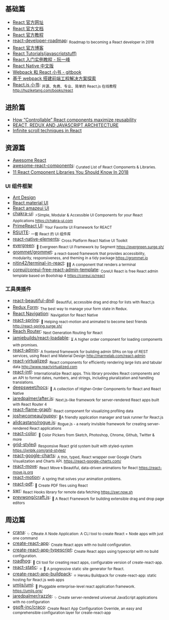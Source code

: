 ## 基础篇

- [React 官方网址](https://reactjs.org/)
- [React 官方文档](https://reactjs.org/docs/hello-world.html)
- [React 官方教程](https://reactjs.org/tutorial/tutorial.html)
- [react-developer-roadmap](https://github.com/adam-golab/react-developer-roadmap): <sub>Roadmap to becoming a React developer in 2018</sub>
- [React 官方博客](https://reactjs.org/blog/)
- [React Tutorials(javascriptstuff)](https://www.javascriptstuff.com/react-tutorials/)
- [React 入门实例教程 - 阮一峰](http://www.ruanyifeng.com/blog/2015/03/react.html)
- [React Native 中文版](http://wiki.jikexueyuan.com/project/react-native)
- [Webpack 和 React 小书 - gitbook](https://fakefish.github.io/react-webpack-cookbook)
- [基于 webpack 搭建前端工程解决方案探索](http://segmentfault.com/a/1190000003499526)
- [React.js 小书](https://github.com/huzidaha/react-naive-book): <sub>开源、免费、专业、简单的 React.js 在线教程 http://huziketang.com/books/react</sub>

## 进阶篇

- [How “Controllable” React components maximize reusability](https://medium.com/myheritage-engineering/how-controllable-react-components-maximize-reusability-86e3d233fa8e)
- [REACT, REDUX AND JAVASCRIPT ARCHITECTURE](https://jrsinclair.com/articles/2018/react-redux-javascript-architecture/)
- [Infinite scroll techniques in React](https://blog.logrocket.com/infinite-scroll-techniques-in-react-adcfd7ff32bd)

## 资源篇

- [Awesome React](https://github.com/enaqx/awesome-react)
- [awesome-react-components](https://github.com/brillout/awesome-react-components): <sub>Curated List of React Components & Libraries.</sub>
- [11 React Component Libraries You Should Know In 2018](https://blog.bitsrc.io/11-react-component-libraries-you-should-know-178eb1dd6aa4)

### UI 组件框架

- [Ant Design](https://ant.design/)
- [React material UI](http://material-ui.com/#)
- [React amazeui UI](http://amazeui.org/react)
- [chakra-ui](https://github.com/chakra-ui/chakra-ui): <sub>⚡️Simple, Modular & Accessible UI Components for your React Applications https://chakra-ui.com</sub>
- [PrimeReact UI](https://www.primefaces.org/primereact/#/): <sub>Your Favorite UI Framework for REACT</sub>
- [RSUITE](https://rsuitejs.com/): <sub>一套 React 的 UI 组件库</sub>
- [react-native-elements](https://github.com/react-native-training/react-native-elements): <sub>Cross Platform React Native UI Toolkit</sub>
- [evergreen](https://github.com/segmentio/evergreen): <sub>🌲 Evergreen React UI Framework by Segment https://evergreen.surge.sh/</sub>
- [grommet/grommet](https://github.com/grommet/grommet): <sub>a react-based framework that provides accessibility, modularity, responsiveness, and theming in a tidy package https://grommet.io</sub>
- [nitin42/terminal-in-react](https://github.com/nitin42/terminal-in-react): <sub>👨‍💻 A component that renders a terminal</sub>
- [coreui/coreui-free-react-admin-template](https://github.com/coreui/coreui-free-react-admin-template): <sub>CoreUI React is free React admin template based on Bootstrap 4 https://coreui.io/react</sub>

### 工具类插件

- [react-beautiful-dnd](https://github.com/atlassian/react-beautiful-dnd): <sub>Beautiful, accessible drag and drop for lists with React.js</sub>
- [Redux Form](https://redux-form.com/): <sub>The best way to manage your form state in Redux.</sub>
- [React Navigation](https://reactnavigation.org/): <sub>Navigation for React Native</sub>
- [react-spring](https://github.com/drcmda/react-spring): <sub>🙌 Helping react-motion and animated to become best friends http://react-spring.surge.sh/</sub>
- [Reach Router](https://github.com/reach/router): <sub>Next Generation Routing for React</sub>
- [jamiebuilds/react-loadable](https://github.com/jamiebuilds/react-loadable): <sub>⏳ A higher order component for loading components with promises.</sub>
- [react-admin](https://github.com/marmelab/react-admin): <sub>A frontend framework for building admin SPAs on top of REST services, using React and Material Design http://marmelab.com/react-admin</sub>
- [react-virtualized](https://github.com/bvaughn/react-virtualized): <sub>React components for efficiently rendering large lists and tabular data http://www.reactvirtualized.com</sub>
- [react-intl](https://github.com/yahoo/react-intl): <sub>Internationalize React apps. This library provides React components and an API to format dates, numbers, and strings, including pluralization and handling translations.</sub>
- [deepsweet/hocs](https://github.com/deepsweet/hocs): <sub>🍱 A collection of Higher-Order Components for React and React Native</sub>
- [jaredpalmer/after.js](https://github.com/jaredpalmer/after.js): <sub>Next.js-like framework for server-rendered React apps built with React Router 4</sub>
- [react-flame-graph](https://github.com/bvaughn/react-flame-graph): <sub>React component for visualizing profiling data</sub>
- [joshwcomeau/guppy](https://github.com/joshwcomeau/guppy): <sub>🐠A friendly application manager and task runner for React.js</sub>
- [alidcastano/rogue.js](https://github.com/alidcastano/rogue.js): <sub>Rogue.js - a nearly invisible framework for creating server-rendered React applications</sub>
- [react-color](https://github.com/casesandberg/react-color): <sub>🎨 Color Pickers from Sketch, Photoshop, Chrome, Github, Twitter & more</sub>
- [grid-styled](https://github.com/jxnblk/grid-styled): <sub>Responsive React grid system built with styled-system https://jxnblk.com/grid-styled/ </sub>
- [react-google-charts](https://github.com/rakannimer/react-google-charts): <sub>A thin, typed, React wrapper over Google Charts Visualization and Charts API. https://react-google-charts.com/</sub>
- [react-move](https://github.com/react-tools/react-move): <sub>React Move 🌀 Beautiful, data-driven animations for React https://react-move.js.org</sub>
- [react-motion](https://github.com/chenglou/react-motion): <sub>A spring that solves your animation problems.</sub>
- [react-pdf](https://github.com/diegomura/react-pdf): <sub>📄 Create PDF files using React</sub>
- [swr](https://github.com/zeit/swr): <sub>React Hooks library for remote data fetching https://swr.now.sh</sub>
- [prevwong/craft.js](https://github.com/prevwong/craft.js): <sub>🚀 A React Framework for building extensible drag and drop page editors</sub>

## 周边篇

- [crana](https://github.com/scriptify/crana): <sub>✨ CReate A Node Application: A CLI tool to create React + Node apps with just one command</sub>
- [create-react-app](https://github.com/facebook/create-react-app): <sub>Create React apps with no build configuration.</sub>
- [create-react-app-typescript](https://github.com/wmonk/create-react-app-typescript): <sub>Create React apps using typescript with no build configuration. </sub>
- [roadhog](https://github.com/sorrycc/roadhog): <sub>🐷 Cli tool for creating react apps, configurable version of create-react-app.</sub>
- [react-static](https://github.com/nozzle/react-static): <sub>⚛️ 🚀 A progressive static site generator for React.</sub>
- [create-react-app-buildpack](https://github.com/mars/create-react-app-buildpack): <sub>⚛️ Heroku Buildpack for create-react-app: static hosting for React.js web apps</sub>
- [umijs/umi](https://github.com/umijs/umi): <sub>🌋 Pluggable enterprise-level react application framework. https://umijs.org/ </sub>
- [jaredpalmer/razzle](https://github.com/jaredpalmer/razzle): <sub>✨ Create server-rendered universal JavaScript applications with no configuration</sub>
- [gsoft-inc/craco](https://github.com/gsoft-inc/craco): <sub>Create React App Configuration Override, an easy and comprehensible configuration layer for create-react-app</sub>

